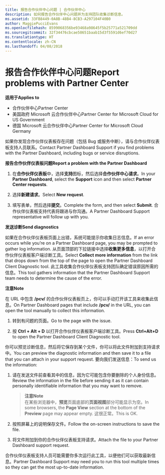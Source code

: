 ```yaml
---
title: 报告合作伙伴中心问题 | 合作伙伴中心
description: 如何报告合作伙伴中心问题并为支持团队收集诊断信息。
ms.assetid: 33FB8449-0A8B-48B4-8CB3-A297104F40B0
author: MaggiePucciEvans
ms.openlocfilehash: 8599068356be93468a98645f5b25771a521709dd
ms.sourcegitcommit: 32f34476cbcae58651baab15d3f5591d6ef70d27
ms.translationtype: HT
ms.contentlocale: zh-CN
ms.lasthandoff: 04/08/2018
---
```

# <a name="report-problems-with-partner-center"></a><span data-ttu-id="82a7b-103">报告合作伙伴中心问题</span><span class="sxs-lookup"><span data-stu-id="82a7b-103">Report problems with Partner Center</span></span>

**<span data-ttu-id="82a7b-104">适用于</span><span class="sxs-lookup"><span data-stu-id="82a7b-104">Applies to</span></span>**

-  <span data-ttu-id="82a7b-105">合作伙伴中心</span><span class="sxs-lookup"><span data-stu-id="82a7b-105">Partner Center</span></span>
-  <span data-ttu-id="82a7b-106">美国政府 Microsoft 云合作伙伴中心</span><span class="sxs-lookup"><span data-stu-id="82a7b-106">Partner Center for Microsoft Cloud for US Government</span></span>
-  <span data-ttu-id="82a7b-107">德国 Microsoft 云合作伙伴中心</span><span class="sxs-lookup"><span data-stu-id="82a7b-107">Partner Center for Microsoft Cloud Germany</span></span>

<span data-ttu-id="82a7b-108">如果你发现合作伙伴仪表板存在问题（包括 Bug 或服务中断），请与合作伙伴仪表板支持人员联系。</span><span class="sxs-lookup"><span data-stu-id="82a7b-108">Contact Partner Dashboard Support if you find problems with the Partner Dashboard, including bugs or service disruptions.</span></span>

**<span data-ttu-id="82a7b-109">报告合作伙伴仪表板问题</span><span class="sxs-lookup"><span data-stu-id="82a7b-109">Report a problem with the Partner Dashboard</span></span>**

1.  <span data-ttu-id="82a7b-110">在**合作伙伴仪表板**中，选择**支持**图标，然后选择**合作伙伴中心请求**。</span><span class="sxs-lookup"><span data-stu-id="82a7b-110">In your **Partner Dashboard**, select the **Support** icon and then select **Partner Center requests**.</span></span>

2.  <span data-ttu-id="82a7b-111">选择**新建请求**。</span><span class="sxs-lookup"><span data-stu-id="82a7b-111">Select **New request**.</span></span>

3.  <span data-ttu-id="82a7b-112">填写表单，然后选择**提交**。</span><span class="sxs-lookup"><span data-stu-id="82a7b-112">Complete the form, and then select **Submit**.</span></span> <span data-ttu-id="82a7b-113">合作伙伴仪表板支持代表将跟进与你沟通。</span><span class="sxs-lookup"><span data-stu-id="82a7b-113">A Partner Dashboard Support representative will follow up with you.</span></span>

**<span data-ttu-id="82a7b-114">发送诊断</span><span class="sxs-lookup"><span data-stu-id="82a7b-114">Send diagnostics</span></span>**

<span data-ttu-id="82a7b-115">如果在合作伙伴仪表板页面上出错，系统可能提示你收集日志信息。</span><span class="sxs-lookup"><span data-stu-id="82a7b-115">If an error occurs while you’re on a Partner Dashboard page, you may be prompted to gather log information.</span></span> <span data-ttu-id="82a7b-116">从页面顶部的下拉链接中选择**收集更多信息**，以打开合作伙伴仪表板客户端诊断工具。</span><span class="sxs-lookup"><span data-stu-id="82a7b-116">Select **Collect more information** from the link that drops down from the top of the page to open the Partner Dashboard Client Diagnostic tool.</span></span> <span data-ttu-id="82a7b-117">此工具收集合作伙伴仪表板支持团队确定错误原因所需的信息。</span><span class="sxs-lookup"><span data-stu-id="82a7b-117">This tool gathers information that the Partner Dashboard Support team needs to determine the cause of the error.</span></span> 

**<span data-ttu-id="82a7b-118">注意</span><span class="sxs-lookup"><span data-stu-id="82a7b-118">Note</span></span>**

<span data-ttu-id="82a7b-119">在 URL 中包含 **/pcv/** 的合作伙伴仪表板页上，你可以手动打开该工具来收集此信息。</span><span class="sxs-lookup"><span data-stu-id="82a7b-119">On Partner Dashboard pages that include **/pcv/** in the URL, you can open the tool manually to collect this information.</span></span>

1.  <span data-ttu-id="82a7b-120">转到有问题的页面。</span><span class="sxs-lookup"><span data-stu-id="82a7b-120">Go to the page with the issue.</span></span>

2.  <span data-ttu-id="82a7b-121">按 **Ctrl + Alt + D** 以打开合作伙伴仪表板客户端诊断工具。</span><span class="sxs-lookup"><span data-stu-id="82a7b-121">Press **Ctrl+Alt+D** to open the Partner Dashboard Client Diagnostic tool.</span></span>

<span data-ttu-id="82a7b-122">你可以预览诊断信息，然后将它保存到某个文件，你可以将此文件附加到支持请求中。</span><span class="sxs-lookup"><span data-stu-id="82a7b-122">You can preview the diagnostic information and then save it to a file that you can attach in your support request.</span></span> <span data-ttu-id="82a7b-123">要向我们发送信息：</span><span class="sxs-lookup"><span data-stu-id="82a7b-123">To send us the information:</span></span>

1.  <span data-ttu-id="82a7b-124">请在发送文件前查看其中的信息，因为它可能包含你要删除的个人身份信息。</span><span class="sxs-lookup"><span data-stu-id="82a7b-124">Review the information in the file before sending it as it can contain personally identifiable information that you may want to remove.</span></span> 

    >**<span data-ttu-id="82a7b-125">注意</span><span class="sxs-lookup"><span data-stu-id="82a7b-125">Note</span></span>**<br>
    <span data-ttu-id="82a7b-126">在某些浏览器中，**预览**页面底部的**页面视图**部分可能显示为空。</span><span class="sxs-lookup"><span data-stu-id="82a7b-126">In some browsers, the **Page View** section at the bottom of the **Preview** page may appear empty.</span></span> <span data-ttu-id="82a7b-127">这很正常。</span><span class="sxs-lookup"><span data-stu-id="82a7b-127">This is OK.</span></span>

2.  <span data-ttu-id="82a7b-128">按照屏幕上的说明保存文件。</span><span class="sxs-lookup"><span data-stu-id="82a7b-128">Follow the on-screen instructions to save the file.</span></span>

3.  <span data-ttu-id="82a7b-129">将文件附加到你的合作伙伴仪表板支持请求。</span><span class="sxs-lookup"><span data-stu-id="82a7b-129">Attach the file to your Partner Dashboard support request.</span></span>

<span data-ttu-id="82a7b-130">合作伙伴仪表板支持人员可能需要你多次运行此工具，以便他们可以获取最新信息。</span><span class="sxs-lookup"><span data-stu-id="82a7b-130">Partner Dashboard Support may need you to run this tool multiple times so they can get the most up-to-date information.</span></span>

